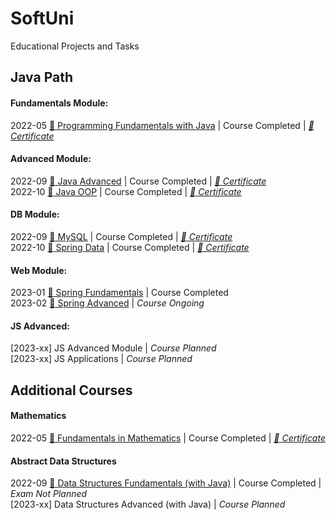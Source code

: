 # SoftUni  
Educational Projects and Tasks

## Java Path
#### Fundamentals Module:
2022-05 [:file_folder: Programming Fundamentals with Java](https://github.com/thrako/java_fundamentals) | Course Completed | *[:page_facing_up: Certificate](https://softuni.bg/certificates/details/138532/d1da1fa5)*  


#### Advanced Module:
2022-09 [:file_folder: Java Advanced](https://github.com/thrako/java_advanced) | Course Completed | *[:page_facing_up: Certificate](https://softuni.bg/certificates/details/145720/a3d71ee7)*  
2022-10 [:file_folder: Java OOP](https://github.com/thrako/java_oop) | Course Completed | *[:page_facing_up: Certificate](https://softuni.bg/certificates/details/150583/e2ce8161)*

#### DB Module:
2022-09 [:file_folder: MySQL](https://github.com/thrako/MySQL) | Course Completed | *[:page_facing_up: Certificate](https://softuni.bg/certificates/details/142792/a1b7688f)*  
2022-10 [:file_folder: Spring Data](https://github.com/thrako/spring_data) | Course Completed | *[:page_facing_up: Certificate](https://softuni.bg/certificates/details/153237/c2744cf1)*  

#### Web Module:
2023-01 [:file_folder: Spring Fundamentals](https://github.com/thrako/spring_fundamentals) | Course Completed  
2023-02 [:file_folder: Spring Advanced](https://github.com/thrako/receptaria) | *Course Ongoing*  

#### JS Advanced:
[2023-xx] JS Advanced Module | *Course Planned*  
[2023-xx] JS Applications | *Course Planned*  

## Additional Courses

#### Mathematics
2022-05 [:file_folder:  Fundamentals in Mathematics](https://github.com/thrako/fundamentals_in_mathematics) | Course Completed | *[:page_facing_up: Certificate](https://softuni.bg/certificates/details/135837/047fb805)*  

#### Abstract Data Structures
2022-09 [:file_folder: Data Structures Fundamentals (with Java)](https://github.com/thrako/data_structures_fundamentals) | Course Completed | *Exam Not Planned*   
[2023-xx] Data Structures Advanced (with Java) | *Course Planned*
